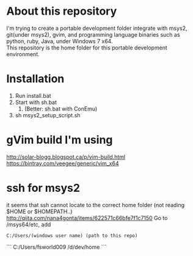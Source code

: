 About this repository
==========================
I'm trying to create a portable development folder integrate with msys2, git(under msys2), gvim, and programming language binaries such as python, ruby, Java, under Windows 7 x64.  
This repository is the home folder for this portable development environment.


Installation 
==========================
1. Run install.bat
2. Start with sh.bat
    1. (Better: sh.bat with ConEmu)
3. sh msys2_setup_script.sh

gVim build I'm using
=========================
http://solar-blogg.blogspot.ca/p/vim-build.html
https://bintray.com/veegee/generic/vim_x64

    
ssh for msys2
===============================
it seems that ssh cannot locate to the correct home folder (not reading $HOME or $HOMEPATH..)
http://qiita.com/nana4gonta/items/622571c66bfe7f1c7150
Go to /msys64/etc, add
```
C:/Users/(windows user name) (path to this repo)
```
<ex>
```
C:/Users/fsworld009 /d/dev/home
```
